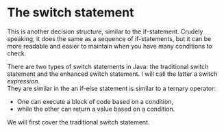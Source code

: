 # The switch statement

This is another decision structure, similar to the if-statement. Crudely speaking, it does the same as a sequence of if-statements, but it can be more readable and easier to maintain when you have many conditions to check.

There are two types of switch statements in Java: the traditional switch statement and the enhanced switch statement. I will call the latter a switch _expression_.\
They are similar in the an if-else statement is similar to a ternary operator:

- One can execute a block of code based on a condition, 
- while the other can return a value based on a condition.


We will first cover the traditional switch statement.